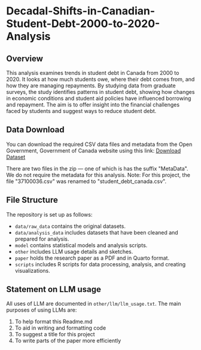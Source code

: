 # Decadal-Shifts-in-Canadian-Student-Debt-2000-to-2020-Analysis

## Overview
This analysis examines trends in student debt in Canada from 2000 to 2020. It looks at how much students owe, where their debt comes from, and how they are managing repayments. By studying data from graduate surveys, the study identifies patterns in student debt, showing how changes in economic conditions and student aid policies have influenced borrowing and repayment. The aim is to offer insight into the financial challenges faced by students and suggest ways to reduce student debt.

## Data Download
You can download the required CSV data files and metadata from the Open Government, Government of Canada website using this link:
[Download Dataset](https://open.canada.ca/data/en/dataset/c75d7a11-ecce-40d6-939a-ba61247bf98a/resource/0b5bfeb0-3e53-4941-a488-2956ec193dfd)

There are two files in the zip — one of which is has the suffix "MetaData". We do not require the metadata for this analysis.
Note: For this project, the file "37100036.csv" was renamed to "student_debt_canada.csv".

## File Structure

The repository is set up as follows:

- `data/raw_data` contains the original datasets.
- `data/analysis_data` includes datasets that have been cleaned and prepared for analysis.
- `model` contains statistical models and analysis scripts.
- `other` includes LLM usage details and sketches.
- `paper` holds the research paper as a PDF and in Quarto format.
- `scripts` includes R scripts for data processing, analysis, and creating visualizations.

## Statement on LLM usage

All uses of LLM are documented in `other/llm/llm_usage.txt`. The main purposes of using LLMs are:
1) To help format this Readme.md
2) To aid in writing and formatting code
3) To suggest a title for this project
4) To write parts of the paper more efficiently
